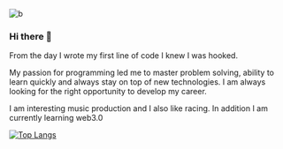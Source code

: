 
![b](https://user-images.githubusercontent.com/121208942/226427870-f0d0da3b-6599-43a7-8021-dba3d527eb86.png)




### Hi there 👋


From the day I wrote my first line of code I knew I was hooked.

My passion for programming led me to master problem solving, ability to learn quickly and always stay on top of new technologies. I am always looking for the right opportunity to develop my career.

I am interesting music production and I also like racing. In addition I am currently learning web3.0


[![Top Langs](https://github-readme-stats.vercel.app/api/top-langs/?username=Gaita1083&hide_progress=true)](https://github.com/anuraghazra/github-readme-stats)
